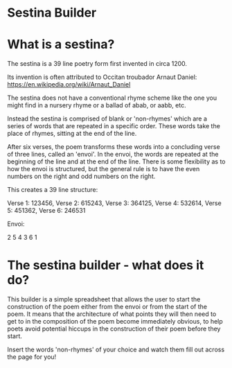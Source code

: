 # Sestina Builder

# What is a sestina?

The sestina is a 39 line poetry form first invented in circa 1200. 

Its invention is often attributed to Occitan troubador Arnaut Daniel:
https://en.wikipedia.org/wiki/Arnaut_Daniel


The sestina does not have a conventional rhyme scheme like the one you might find in a nursery rhyme or a ballad of abab, or aabb, etc. 

Instead the sestina is comprised of blank or 'non-rhymes' which are a series of words that are repeated in a specific order.
These words take the place of rhymes, sitting at the end of the line.

After six verses, the poem transforms these words into a concluding verse of three lines, called an 'envoi'.
In the envoi, the words are repeated at the beginning of the line and at the end of the line. 
There is some flexibility as to how the envoi is structured, but the general rule is to have the even numbers on the right
and odd numbers on the right.

This creates a 39 line structure:

Verse 1:  123456, 
Verse 2:  615243, 
Verse 3:  364125, 
Verse 4:  532614, 
Verse 5:  451362, 
Verse 6:  246531

Envoi: 

2     5
4     3
6     1


# The sestina builder - what does it do?

This builder is a simple spreadsheet that allows the user to start the construction of the poem either from the envoi or from the start of the poem. It means that the architecture of what points they will then need to get to in the composition of the poem become immediately obvious, to help poets avoid potential hiccups in the construction of their poem before they start.

Insert the words 'non-rhymes' of your choice and watch them fill out across the page for you!
